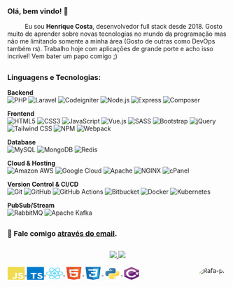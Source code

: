 ### Olá, bem vindo! 👋

<samp><p align=”justify” style="text-indent:40px;"> Eu sou <b>Henrique Costa</b>, desenvolvedor full stack desde 2018. Gosto muito de aprender sobre novas tecnologias no mundo da programação mas não me limitando somente a minha área (Gosto de outras como DevOps também rs). Trabalho hoje com aplicações de grande porte e acho isso incrível! Vem bater um papo comigo ;)</p></samp> 

## 

### **Linguagens e Tecnologias:**

<b>Backend</b> <br />
![PHP](https://img.shields.io/badge/-PHP-000?&logo=PHP)
![Laravel](https://img.shields.io/badge/-Laravel-000?&logo=Laravel)
![Codeigniter](https://img.shields.io/badge/-Codeigniter-000?&logo=Codeigniter)
![Node.js](https://img.shields.io/badge/-Node.js-000?&logo=node.js)
![Express](https://img.shields.io/badge/-Express.js-000?&logo=Express)
![Composer](https://img.shields.io/badge/-Composer-000?&logo=Composer&logoColor=FFFFFF)

<b>Frontend</b> <br />
![HTML5](https://img.shields.io/badge/-HTML5-000?&logo=HTML5)
![CSS3](https://img.shields.io/badge/-CSS3-000?&logo=CSS3)
![JavaScript](https://img.shields.io/badge/-JavaScript-000?&logo=JavaScript)
![Vue.js](https://img.shields.io/badge/-Vue.js-000?&logo=vue.js)
![SASS](https://img.shields.io/badge/-SASS-000?&logo=SASS)
![Bootstrap](https://img.shields.io/badge/-Bootstrap-000?&logo=Bootstrap)
![jQuery](https://img.shields.io/badge/-jQuery-000?&logo=jQuery)
![Tailwind CSS](https://img.shields.io/badge/-Tailwind%20CSS-000?&logo=Tailwind%20CSS)
![NPM](https://img.shields.io/badge/-NPM-000?&logo=NPM)
![Webpack](https://img.shields.io/badge/-Webpack-000?&logo=Webpack)

<b>Database</b> <br />
![MySQL](https://img.shields.io/badge/-MySQL-000?&logo=mysql&logoColor=FFFFFF)
![MongoDB](https://img.shields.io/badge/-MongoDB-000?&logo=mongodb)
![Redis](https://img.shields.io/badge/-Redis-000?&logo=redis)

<b>Cloud & Hosting</b><br />
![Amazon AWS](https://img.shields.io/badge/-Amazon%20AWS-000?&logo=amazon-aws)
![Google Cloud](https://img.shields.io/badge/-Google%20Cloud-000?&logo=Google%20Cloud)
![Apache](https://img.shields.io/badge/-Apache-000?&logo=Apache)
![NGINX](https://img.shields.io/badge/-NGINX-000?&logo=NGINX)
![cPanel](https://img.shields.io/badge/-cPanel-000?&logo=cPanel)

<b>Version Control & CI/CD</b> <br />
![Git](https://img.shields.io/badge/-Git-000?&logo=git)
![GitHub](https://img.shields.io/badge/-GitHub-000?&logo=GitHub)
![GitHub Actions](https://img.shields.io/badge/-GitHub%20Actions-000?&logo=GitHub%20Actions)
![Bitbucket](https://img.shields.io/badge/-Bitbucket-000?&logo=Bitbucket)
![Docker](https://img.shields.io/badge/-Docker-000?&logo=docker)
![Kubernetes](https://img.shields.io/badge/-Kubernetes-000?&logo=Kubernetes)

<b>PubSub/Stream</b> <br />
![RabbitMQ](https://img.shields.io/badge/-RabbitMQ-000?&logo=RabbitMQ)
![Apache Kafka](https://img.shields.io/badge/-Apache%20Kafka-000?&logo=Apache%20Kafka)



## 
### 💬 Fale comigo [através do email](mailto:empreendedoronline3333@gmail.com).
## 


<div align="center">
  <a href="https://github.com/henriquefull">
  <img height="180em" src="https://github-readme-stats.vercel.app/api?username=henriquefull&show_icons=true&theme=dracula&include_all_commits=true&count_private=true"/>
  <img height="180em" src="https://github-readme-stats.vercel.app/api/top-langs/?username=henriquefull&layout=compact&langs_count=7&theme=dracula"/>
</div>
<div style="display: inline_block"><br>
  <img align="center" alt="Rafa-Js" height="30" width="40" src="https://raw.githubusercontent.com/devicons/devicon/master/icons/javascript/javascript-plain.svg">
  <img align="center" alt="Rafa-Ts" height="30" width="40" src="https://raw.githubusercontent.com/devicons/devicon/master/icons/typescript/typescript-plain.svg">
  <img align="center" alt="Rafa-React" height="30" width="40" src="https://raw.githubusercontent.com/devicons/devicon/master/icons/react/react-original.svg">
  <img align="center" alt="Rafa-HTML" height="30" width="40" src="https://raw.githubusercontent.com/devicons/devicon/master/icons/html5/html5-original.svg">
  <img align="center" alt="Rafa-CSS" height="30" width="40" src="https://raw.githubusercontent.com/devicons/devicon/master/icons/css3/css3-original.svg">
  <img align="center" alt="Rafa-Python" height="30" width="40" src="https://raw.githubusercontent.com/devicons/devicon/master/icons/python/python-original.svg">
  <img align="center" alt="Rafa-Csharp" height="30" width="40" src="https://raw.githubusercontent.com/devicons/devicon/master/icons/csharp/csharp-original.svg">
  <img align="right" alt="Rafa-pic" height="150" style="border-radius:50px;" src="https://media.discordapp.net/attachments/639956127056134178/890373478988013628/Publicacoes_Instagram_1_1.png?width=676&height=676">
</div>
